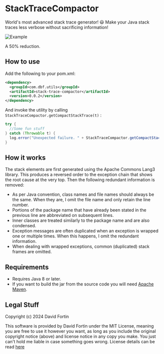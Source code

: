 # StackTraceCompactor
World's most advanced stack trace generator! 😃 Make your Java stack traces less verbose without sacrificing information!

![Example](https://github.com/dbeaudoinfortin/StackTraceCompactor/assets/15943629/d3870f4f-b56a-444c-85ac-3d8492e278aa)

A 50% reduction.

## How to use

Add the following to your pom.xml:

```xml
<dependency>
  <groupId>com.dbf.utils</groupId>
  <artifactId>stack-trace-compactor</artifactId>
  <version>0.0.2</version>
</dependency>
```

And invoke the utility by calling `StackTraceCompactor.getCompactStackTrace(t)` :

```java
try {
  //Some fun stuff
} catch (Throwable t) {
  log.error("Unexpected failure. " + StackTraceCompactor.getCompactStackTrace(t));
}
```

## How it works
The stack elements are first generated using the Apache Commons Lang3 library. This produces a reversed order to the exception chain that shows the root cause at the very top. Then the following redundant information is removed:

- As per Java convention, class names and file names should always be the same. When they are, I omit the file name and only retain the line number.
- Portions of the package name that have already been stated in the previous line are abbreviated on subsequent lines.
- Inner classes are treated similarly to the package name and are also condensed.
- Exception messages are often duplicated when an exception is wrapped one or multiple times. When this happens, I omit the redundant information.
- When dealing with wrapped exceptions, common (duplicated) stack frames are omitted. 

## Requirements

- Requires Java 8 or later.
- If you want to build the jar from the source code you will need [Apache Maven](https://maven.apache.org/).

## Legal Stuff

Copyright (c) 2024 David Fortin

This software is provided by David Fortin under the MIT License, meaning you are free to use it however you want, as long as you include the original copyright notice (above) and license notice in any copy you make. You just can't hold me liable in case something goes wrong. License details can be read [here](https://github.com/dbeaudoinfortin/StackTraceCompactor?tab=MIT-1-ov-file)
